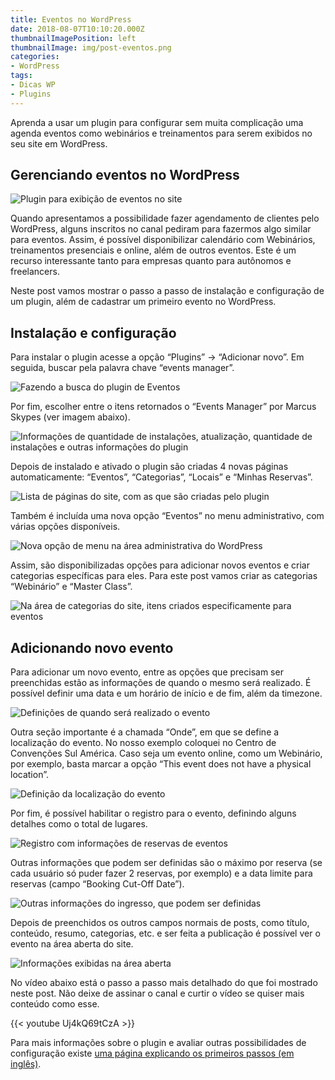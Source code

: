 ```yaml
---
title: Eventos no WordPress
date: 2018-08-07T10:10:20.000Z
thumbnailImagePosition: left
thumbnailImage: img/post-eventos.png
categories:
- WordPress
tags:
- Dicas WP
- Plugins
---
```


Aprenda a usar um plugin para configurar sem muita complicação uma agenda eventos como webinários e treinamentos para serem exibidos no seu site em WordPress.

<!--more-->

## Gerenciando eventos no WordPress

![Plugin para exibição de eventos no site](../../img/post-eventos.png "Agenda de eventos no WordPress")

Quando apresentamos a possibilidade fazer agendamento de clientes pelo WordPress, alguns inscritos no canal pediram para fazermos algo similar para eventos. Assim, é possível disponibilizar calendário com Webinários, treinamentos presenciais e online, além de outros eventos. Este é um recurso interessante tanto para empresas quanto para autônomos e freelancers.

Neste post vamos mostrar o passo a passo de instalação e configuração de um plugin, além de cadastrar um primeiro evento no WordPress.

## Instalação e configuração

Para instalar o plugin acesse a opção “Plugins” -> “Adicionar novo”. Em seguida, buscar pela palavra chave “events manager”.

![Fazendo a busca do plugin de Eventos](../../img/01-pesquisa-events-manager.png "Pesquisa por palavra chave do plugin de Eventos")

Por fim, escolher entre o itens retornados o “Events Manager” por Marcus Skypes (ver imagem abaixo).

![Informações de quantidade de instalações, atualização, quantidade de instalações e outras informações do plugin](../../img/02-plugin-events-manager.png "Detalhes do plugin Events Manager")

Depois de instalado e ativado o plugin são criadas 4 novas páginas automaticamente: “Eventos”, “Categorias”, “Locais” e “Minhas Reservas”.

![Lista de páginas do site, com as que são criadas pelo plugin](../../img/03-paginas.png "Páginas criadas pelo plugin Events Manager")

Também é incluída uma nova opção “Eventos” no menu administrativo, com várias opções disponíveis.

![Nova opção de menu na área administrativa do WordPress](../../img/04-menu-eventos.png "Menu eventos na área administrativa do WordPress")

Assim, são disponibilizadas opções para adicionar novos eventos e criar categorias específicas para eles. Para este post vamos criar as categorias “Webinário” e “Master Class”.

![Na área de categorias do site, itens criados especificamente para eventos](../../img/05-categorias-evento-768x260.png "Categorias cadastradas especificamente para posts do tipo eventos")

## Adicionando novo evento

Para adicionar um novo evento, entre as opções que precisam ser preenchidas estão as informações de quando o mesmo será realizado. É possível definir uma data e um horário de início e de fim, além da timezone.

![Definições de quando será realizado o evento](../../img/06-secao-quando.png "Seção \"Quando\", com informações de início e fim do evento, além da timezone")

Outra seção importante é a chamada “Onde”, em que se define a localização do evento. No nosso exemplo coloquei no Centro de Convenções Sul América. Caso seja um evento online, como um Webinário, por exemplo, basta marcar a opção “This event does not have a physical location”.

![Definição da localização do evento](../../img/07-secao-onde.png "Seção \"Onde\", com informações de localização do evento")

Por fim, é possível habilitar o registro para o evento, definindo alguns detalhes como o total de lugares.

![](../../img/08-registro.png "Registro com informações de reservas de eventos")

Outras informações que podem ser definidas são o máximo por reserva (se cada usuário só puder fazer 2 reservas, por exemplo) e a data limite para reservas (campo “Booking Cut-Off Date”).

![Outras informações do ingresso, que podem ser definidas](../../img/09-ingresso.png "Detalhes do ingresso de um evento")

Depois de preenchidos os outros campos normais de posts, como título, conteúdo, resumo, categorias, etc. e ser feita a publicação é possível ver o evento na área aberta do site.

![Informações exibidas na área aberta](../../img/10-evento-site-aberto.png "Dados do evento no site aberto do WordPress")

No vídeo abaixo está o passo a passo mais detalhado do que foi mostrado neste post. Não deixe de assinar o canal e curtir o vídeo se quiser mais conteúdo como esse.

{{< youtube Uj4kQ69tCzA >}}

Para mais informações sobre o plugin e avaliar outras possibilidades de configuração existe [uma página explicando os primeiros passos (em inglês)](http://wp-events-plugin.com/documentation/getting-started-guide).